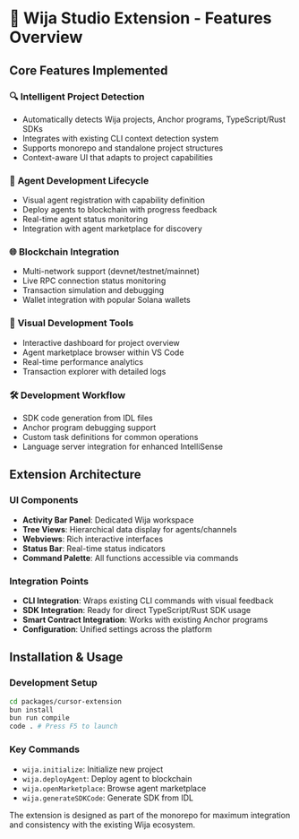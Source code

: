 # 🔮 Wija Studio Extension - Features Overview

## Core Features Implemented

### 🔍 **Intelligent Project Detection**
- Automatically detects Wija projects, Anchor programs, TypeScript/Rust SDKs
- Integrates with existing CLI context detection system
- Supports monorepo and standalone project structures
- Context-aware UI that adapts to project capabilities

### 🤖 **Agent Development Lifecycle**
- Visual agent registration with capability definition
- Deploy agents to blockchain with progress feedback
- Real-time agent status monitoring
- Integration with agent marketplace for discovery

### 🌐 **Blockchain Integration**
- Multi-network support (devnet/testnet/mainnet)
- Live RPC connection status monitoring
- Transaction simulation and debugging
- Wallet integration with popular Solana wallets

### 🎨 **Visual Development Tools**
- Interactive dashboard for project overview
- Agent marketplace browser within VS Code
- Real-time performance analytics
- Transaction explorer with detailed logs

### 🛠️ **Development Workflow**
- SDK code generation from IDL files
- Anchor program debugging support
- Custom task definitions for common operations
- Language server integration for enhanced IntelliSense

## Extension Architecture

### UI Components
- **Activity Bar Panel**: Dedicated Wija workspace
- **Tree Views**: Hierarchical data display for agents/channels
- **Webviews**: Rich interactive interfaces
- **Status Bar**: Real-time status indicators
- **Command Palette**: All functions accessible via commands

### Integration Points
- **CLI Integration**: Wraps existing CLI commands with visual feedback
- **SDK Integration**: Ready for direct TypeScript/Rust SDK usage
- **Smart Contract Integration**: Works with existing Anchor programs
- **Configuration**: Unified settings across the platform

## Installation & Usage

### Development Setup
```bash
cd packages/cursor-extension
bun install
bun run compile
code . # Press F5 to launch
```

### Key Commands
- `wija.initialize`: Initialize new project
- `wija.deployAgent`: Deploy agent to blockchain
- `wija.openMarketplace`: Browse agent marketplace
- `wija.generateSDKCode`: Generate SDK from IDL

The extension is designed as part of the monorepo for maximum integration and consistency with the existing Wija ecosystem. 